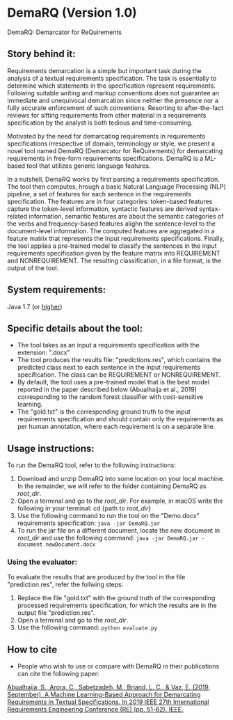# DemaRQ (Version 1.0) #
DemaRQ: Demarcator for ReQuirements

## Story behind it: ##
Requirements demarcation is a simple but important task during the analysis of a textual requirements specification. The task is essentially to determine which statements in the specification represent requirements. Following suitable writing and markup conventions does not guarantee an immediate and unequivocal demarcation since neither the presence nor a fully accurate enforcement of such conventions. Resorting to after-the-fact reviews for sifting requirements from other material in a requirements specification by the analyst is both tedious and time-consuming. 

Motivated by the need for demarcating requirements in requirements specifications irrespective of domain, terminology or style, we present a novel tool named DemaRQ (Demarcator for ReQuirements) for demarcating requirements in free-form requirements specifications. DemaRQ is a ML-based tool that utilizes generic language features.

In a nutshell, DemaRQ works by first parsing a requirements specification. The tool then computes, hrough a basic Natural Language Processing (NLP) pipeline, a set of features for each sentence in the requirements specification. The features are in four categories: token-based features capture the token-level information, syntactic features are derived syntax-related information, semantic features are about the semantic categories of the verbs and frequency-based features alighn the sentence-level to the document-level information. The computed features are aggregated in a feature matrix that represents the input requirements specifications. Finally, the tool applies a pre-trained model to classify the sentences in the input requirements specification given by the feature matrix into REQUIREMENT and NONREQUIREMENT. The resulting classification, in a file format, is the output of the tool. 

## System requirements: ##
Java 1.7 (or [higher](https://www.oracle.com/java/technologies/javase-jre8-downloads.html))

## Specific details about the tool:
- The tool takes as an input a requirements specification with the extension: ".docx"
- The tool produces the results file: "predictions.res", which contains the predicted class next to each sentence in the input requirements specification. The class can be REQUIREMENT or NONREQUIREMENT.
- By default, the tool uses a pre-trained model that is the best model reported in the paper described below (Abualhaija et al., 2019) corresponding to the random forest classifier with cost-sensitive learning.
- The "gold.txt" is the corresponding ground truth to the input requirements specification and should contain only the requirements as per human annotation, where each requirement is on a separate line. 
  
## Usage instructions: ##

To run the DemaRQ tool, refer to the following instructions:

1. Download and unzip DemaRQ into some location on your local machine. In the remainder, we will refer to the folder containing DemaRQ as *root_dir*.
2. Open a terminal and go to the *root_dir*. For example, in macOS write the following in your terminal: cd {path to *root_dir*}
3. Use the following command to run the tool on the "Demo.docx" requirements specification: 
```java -jar DemaRQ.jar```
4. To run the jar file on a different document, locate the new document in *root_dir* and use the 
following command: 
```java -jar DemaRQ.jar -document newDocument.docx```

### Using the evaluator: ###
To evaluate the results that are produced by the tool in the file "prediction.res", refer the follwing steps:
1. Replace the file "gold.txt" with the ground truth of the corresponding processed requirements specification, for which the results are in the output file "prediction.res".
2. Open a terminal and go to the *root_dir*. 
3. Use the following command: 
```python evaluate.py```


## How to cite
- People who wish to use or compare with DemaRQ in their publications can cite the following paper: 

[Abualhaija, S., Arora, C., Sabetzadeh, M., Briand, L. C., & Vaz, E. (2019, September). A Machine Learning-Based Approach for Demarcating Requirements in Textual Specifications. In 2019 IEEE 27th International Requirements Engineering Conference (RE) (pp. 51-62). IEEE.](https://orbilu.uni.lu/bitstream/10993/39889/1/AASBV_RE19_AuthorPreprint.pdf)
